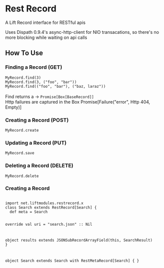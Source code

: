 Rest Record
===========

A Lift Record interface for RESTful apis

Uses Dispath 0.9.4's async-http-client for NIO transacations,
so there's no more blocking while waiting on api calls


<h2>How To Use</h2>

<h3>Finding a Record (GET)</h3>

<div><code>MyRecord.find(3)</code></div>
<div><code>MyRecord.find(3, ("foo", "bar"))</code></div>
<div><code>MyRecord.find(("foo", "bar"), ("baz, laraz"))</code></div>
</br>
<div>Find returns a -> <code>Promise[Box[BaseRecord]]</code></div>
<div>Http failures are captured in the Box Promise[Failure("error", Http 404, Empty)]</div>

<h3>Creating a Record (POST)</h3>
<div><code>MyRecord.create</code></div>

<h3>Updating a Record (PUT)</h3>
<div><code>MyRecord.save</code></div>

<h3>Deleting a Record (DELETE)</h3>
<div><code>MyRecord.delete</code></div>

<h3>Creating a Record</h3>


<code>
import net.liftmodules.restrecord.x
class Search extends RestRecord[Search] {
  def meta = Search

  override val uri = "search.json" :: Nil
      
  object results extends JSONSubRecordArrayField(this, SearchResult)
}

object Search extends Search with RestMetaRecord[Search] { }

</code>

